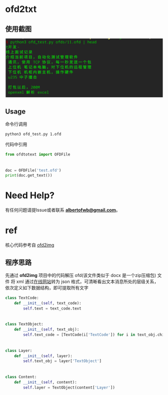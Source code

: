 # ofd2txt

## 使用截图

![](./screenshot.png)

## Usage

命令行调用
```bash
python3 ofd_test.py 1.ofd
```

代码中引用
```python
from ofdtotext import OFDFile


doc = OFDFile('test.ofd')
print(doc.get_text())
```
# Need Help?
有任何问题请提Issue或者联系 **albertofwb@gmail.com**。

# ref
核心代码参考自 [ofd2img](https://github.com/geniusnut/ofd2img)

## 程序思路

先通过 **ofd2img** 项目中的代码解压 ofd(该文件类似于 docx 是一个zip压缩包) 文件
将 xml 通过[在线网站](https://www.freeformatter.com/xml-to-json-converter.html#ad-output)转为 json 格式，可清晰看出文本消息所处的层级关系，依次定义如下数据结构，即可提取所有文字

```python
class TextCode:
    def __init__(self, text_code):
        self.text = text_code.text


class TextObject:
    def __init__(self, text_obj):
        self.text_code = [TextCode(i['TextCode']) for i in text_obj.children]


class Layer:
    def __init__(self, layer):
        self.text_obj = layer['TextObject']


class Content:
    def __init__(self, content):
        self.layer = TextObject(content['Layer'])
```
